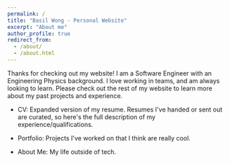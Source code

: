 ```yaml
---
permalink: /
title: "Basil Wong - Personal Website"
excerpt: "About me"
author_profile: true
redirect_from:
  - /about/
  - /about.html
---
```


Thanks for checking out my website! I am a Software Engineer with an Engineering Physics background. I love working in teams, and am always looking to learn. Please check out the rest of my website to learn more about my past projects and experience.

 * CV: Expanded version of my resume. Resumes I've handed or sent out are curated, so here's the full description of my experience/qualifications. 

 * Portfolio: Projects I've worked on that I think are really cool.

 * About Me: My life outside of tech.

